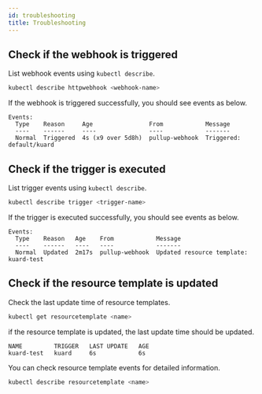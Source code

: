 ```yaml
---
id: troubleshooting
title: Troubleshooting
---
```


## Check if the webhook is triggered

List webhook events using `kubectl describe`.

```bash
kubectl describe httpwebhook <webhook-name>
```

If the webhook is triggered successfully, you should see events as below.

```
Events:
  Type    Reason     Age                From            Message
  ----    ------     ----               ----            -------
  Normal  Triggered  4s (x9 over 5d8h)  pullup-webhook  Triggered: default/kuard
```

## Check if the trigger is executed

List trigger events using `kubectl describe`.

```bash
kubectl describe trigger <trigger-name>
```

If the trigger is executed successfully, you should see events as below.

```
Events:
  Type    Reason   Age    From            Message
  ----    ------   ----   ----            -------
  Normal  Updated  2m17s  pullup-webhook  Updated resource template: kuard-test
```

## Check if the resource template is updated

Check the last update time of resource templates.

```bash
kubectl get resourcetemplate <name>
```

if the resource template is updated, the last update time should be updated.

```
NAME         TRIGGER   LAST UPDATE   AGE
kuard-test   kuard     6s            6s
```

You can check resource template events for detailed information.

```bash
kubectl describe resourcetemplate <name>
```
